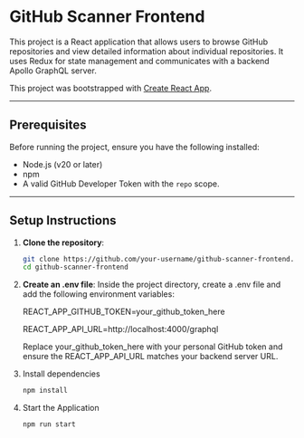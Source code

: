 # GitHub Scanner Frontend

This project is a React application that allows users to browse GitHub repositories and view detailed information about individual repositories. It uses Redux for state management and communicates with a backend Apollo GraphQL server.

This project was bootstrapped with [Create React App](https://github.com/facebook/create-react-app).

---

## Prerequisites

Before running the project, ensure you have the following installed:
- Node.js (v20 or later)
- npm
- A valid GitHub Developer Token with the `repo` scope.

---

## Setup Instructions

1. **Clone the repository**:
   ```bash
   git clone https://github.com/your-username/github-scanner-frontend.git
   cd github-scanner-frontend

2. **Create an .env file**:
   Inside the project directory, create a .env file and add the following environment variables:

   REACT_APP_GITHUB_TOKEN=your_github_token_here

   REACT_APP_API_URL=http://localhost:4000/graphql

   Replace your_github_token_here with your personal GitHub token and ensure the REACT_APP_API_URL matches your backend server URL.


3. Install dependencies
    ```bash
   npm install

4. Start the Application
     ```bash
   npm run start
    
